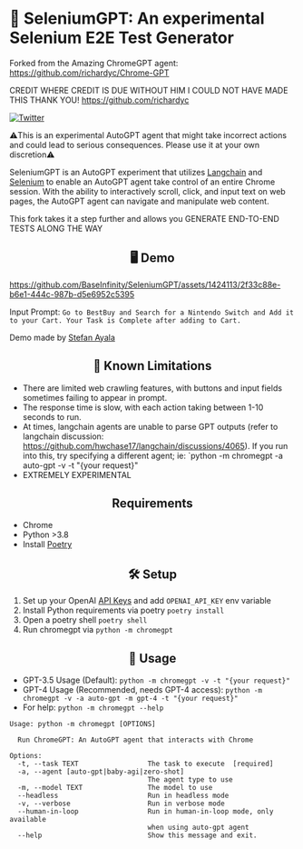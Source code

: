 # 🤖 SeleniumGPT: An experimental Selenium E2E Test Generator 
Forked from the Amazing ChromeGPT agent:
https://github.com/richardyc/Chrome-GPT

CREDIT WHERE CREDIT IS DUE WITHOUT HIM I COULD NOT HAVE MADE THIS THANK YOU!
https://github.com/richardyc
 
[![Twitter](https://img.shields.io/twitter/url/https/twitter.com/RealRichomie.svg?style=social&label=Follow%20%40RealRichomie)](https://twitter.com/RealRichomie)

⚠️This is an experimental AutoGPT agent that might take incorrect actions and could lead to serious consequences. Please use it at your own discretion⚠️

SeleniumGPT is an AutoGPT experiment that utilizes [Langchain](https://github.com/hwchase17/langchain) and [Selenium](https://github.com/SeleniumHQ/selenium) to enable an AutoGPT agent take control of an entire Chrome session. With the ability to interactively scroll, click, and input text on web pages, the AutoGPT agent can navigate and manipulate web content. 

This fork takes it a step further and allows you GENERATE END-TO-END TESTS ALONG THE WAY

<h2 align="center"> 🖥️ Demo </h2>


https://github.com/BaseInfinity/SeleniumGPT/assets/1424113/2f33c88e-b6e1-444c-987b-d5e6952c5395

Input Prompt: `Go to BestBuy and Search for a Nintendo Switch and Add it to your Cart. Your Task is Complete after adding to Cart.`



Demo made by [Stefan Ayala](https://www.youtube.com/@Basecase_/featured)

<h2 align="center"> 🧱 Known Limitations </h2>

- There are limited web crawling features, with buttons and input fields sometimes failing to appear in prompt.
- The response time is slow, with each action taking between 1-10 seconds to run.
- At times, langchain agents are unable to parse GPT outputs (refer to langchain discussion: https://github.com/hwchase17/langchain/discussions/4065). If you run into this, try specifying a different agent; ie: `python -m chromegpt -a auto-gpt -v -t "{your request}"
- EXTREMELY EXPERIMENTAL

<h2 align="center"> Requirements </h2>

- Chrome
- Python >3.8
- Install [Poetry](https://python-poetry.org/docs/#installation)

<h2 align="center"> 🛠️ Setup </h2>

1. Set up your OpenAI [API Keys](https://platform.openai.com/account/api-keys) and add `OPENAI_API_KEY` env variable
2. Install Python requirements via poetry `poetry install`
3. Open a poetry shell `poetry shell`
4. Run chromegpt via `python -m chromegpt`

<h2 align="center"> 🧠 Usage </h2>

- GPT-3.5 Usage (Default): `python -m chromegpt -v -t "{your request}"`
- GPT-4 Usage (Recommended, needs GPT-4 access): `python -m chromegpt -v -a auto-gpt -m gpt-4 -t "{your request}"`
- For help: `python -m chromegpt --help`
```
Usage: python -m chromegpt [OPTIONS]

  Run ChromeGPT: An AutoGPT agent that interacts with Chrome

Options:
  -t, --task TEXT                 The task to execute  [required]
  -a, --agent [auto-gpt|baby-agi|zero-shot]
                                  The agent type to use
  -m, --model TEXT                The model to use
  --headless                      Run in headless mode
  -v, --verbose                   Run in verbose mode
  --human-in-loop                 Run in human-in-loop mode, only available
                                  when using auto-gpt agent
  --help                          Show this message and exit.
```

